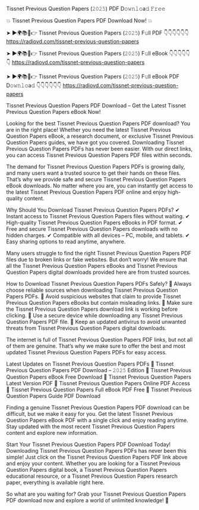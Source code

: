Tissnet Previous Question Papers (𝟸𝟶𝟸𝟻) PDF D𝚘𝚠𝚗𝚕𝚘a𝚍 𝙵𝚛𝚎𝚎

💥 Tissnet Previous Question Papers PDF Download Now! 💥

➤ ►🌍📚📱👉 Tissnet Previous Question Papers (𝟸𝟶𝟸𝟻) F𝚞ll PDF 👇👇👇👇👇👇
https://radiovd.com/tissnet-previous-question-papers

➤ ►🌍📚📱👉 Tissnet Previous Question Papers (𝟸𝟶𝟸𝟻) F𝚞ll eBook 👇👇👇👇👇👇
https://radiovd.com/tissnet-previous-question-papers

➤ ►🌍📚📱👉 Tissnet Previous Question Papers (𝟸𝟶𝟸𝟻) F𝚞ll eBook PDF D𝚘𝚠𝚗𝚕𝚘a𝚍 👇👇👇👇👇👇
https://radiovd.com/tissnet-previous-question-papers

Tissnet Previous Question Papers PDF Download – Get the Latest Tissnet Previous Question Papers eBook Now!

Looking for the best Tissnet Previous Question Papers PDF download? You are in the right place! Whether you need the latest Tissnet Previous Question Papers eBook, a research document, or exclusive Tissnet Previous Question Papers guides, we have got you covered. Downloading Tissnet Previous Question Papers PDFs has never been easier. With our direct links, you can access Tissnet Previous Question Papers PDF files within seconds.

The demand for Tissnet Previous Question Papers PDFs is growing daily, and many users want a trusted source to get their hands on these files. That’s why we provide safe and secure Tissnet Previous Question Papers eBook downloads. No matter where you are, you can instantly get access to the latest Tissnet Previous Question Papers PDF online and enjoy high-quality content.

Why Should You Download Tissnet Previous Question Papers PDFs?
✔ Instant access to Tissnet Previous Question Papers files without waiting.
✔ High-quality Tissnet Previous Question Papers eBooks in PDF format.
✔ Free and secure Tissnet Previous Question Papers downloads with no hidden charges.
✔ Compatible with all devices – PC, mobile, and tablets.
✔ Easy sharing options to read anytime, anywhere.

Many users struggle to find the right Tissnet Previous Question Papers PDF files due to broken links or fake websites. But don’t worry! We ensure that all the Tissnet Previous Question Papers eBooks and Tissnet Previous Question Papers digital downloads provided here are from trusted sources.

How to Download Tissnet Previous Question Papers PDFs Safely?
📌 Always choose reliable sources when downloading Tissnet Previous Question Papers PDFs.
📌 Avoid suspicious websites that claim to provide Tissnet Previous Question Papers eBooks but contain misleading links.
📌 Make sure the Tissnet Previous Question Papers download link is working before clicking.
📌 Use a secure device while downloading any Tissnet Previous Question Papers PDF file.
📌 Keep an updated antivirus to avoid unwanted threats from Tissnet Previous Question Papers digital downloads.

The internet is full of Tissnet Previous Question Papers PDF links, but not all of them are genuine. That’s why we make sure to offer the best and most updated Tissnet Previous Question Papers PDFs for easy access.

Latest Updates on Tissnet Previous Question Papers PDFs
🔹 Tissnet Previous Question Papers PDF Download – 𝟸𝟶𝟸𝟻 Edition
🔹 Tissnet Previous Question Papers eBook Free Download
🔹 Tissnet Previous Question Papers Latest Version PDF
🔹 Tissnet Previous Question Papers Online PDF Access
🔹 Tissnet Previous Question Papers Full eBook PDF Free
🔹 Tissnet Previous Question Papers Guide PDF Download

Finding a genuine Tissnet Previous Question Papers PDF download can be difficult, but we make it easy for you. Get the latest Tissnet Previous Question Papers eBook PDF with a single click and enjoy reading anytime. Stay updated with the most recent Tissnet Previous Question Papers content and explore new information.

Start Your Tissnet Previous Question Papers PDF Download Today!
Downloading Tissnet Previous Question Papers PDFs has never been this simple! Just click on the Tissnet Previous Question Papers PDF link above and enjoy your content. Whether you are looking for a Tissnet Previous Question Papers digital book, a Tissnet Previous Question Papers educational resource, or a Tissnet Previous Question Papers research paper, everything is available right here.

So what are you waiting for? Grab your Tissnet Previous Question Papers PDF download now and explore a world of unlimited knowledge! 🚀